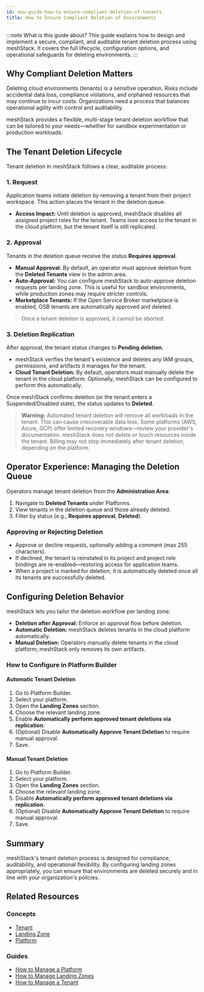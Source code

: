 ```yaml
---
id: new-guide-how-to-ensure-compliant-deletion-of-tenants
title: How to Ensure Compliant Deletion of Environments
---
```


:::note What is this guide about?
This guide explains how to design and implement a secure, compliant, and auditable tenant deletion process using meshStack. It covers the full lifecycle, configuration options, and operational safeguards for deleting environments.
:::

## Why Compliant Deletion Matters

Deleting cloud environments (tenants) is a sensitive operation. Risks include accidental data loss, compliance violations, and orphaned resources that may continue to incur costs. Organizations need a process that balances operational agility with control and auditability.

meshStack provides a flexible, multi-stage tenant deletion workflow that can be tailored to your needs—whether for sandbox experimentation or production workloads.

## The Tenant Deletion Lifecycle

Tenant deletion in meshStack follows a clear, auditable process:

### 1. Request

Application teams initiate deletion by removing a tenant from their project workspace. This action places the tenant in the deletion queue.

- **Access Impact:** Until deletion is approved, meshStack disables all assigned project roles for the tenant. Teams lose access to the tenant in the cloud platform, but the tenant itself is still replicated.

### 2. Approval

Tenants in the deletion queue receive the status **Requires approval**.

- **Manual Approval:** By default, an operator must approve deletion from the **Deleted Tenants** view in the admin area.
- **Auto-Approval:** You can configure meshStack to auto-approve deletion requests per landing zone. This is useful for sandbox environments, while production zones may require stricter controls.
- **Marketplace Tenants:** If the Open Service Broker marketplace is enabled, OSB tenants are automatically approved and deleted.

> Once a tenant deletion is approved, it cannot be aborted.

### 3. Deletion Replication

After approval, the tenant status changes to **Pending deletion**.

- meshStack verifies the tenant's existence and deletes any IAM groups, permissions, and artifacts it manages for the tenant.
- **Cloud Tenant Deletion:** By default, operators must manually delete the tenant in the cloud platform. Optionally, meshStack can be configured to perform this automatically.

Once meshStack confirms deletion (or the tenant enters a Suspended/Disabled state), the status updates to **Deleted**.

> **Warning:** Automated tenant deletion will remove all workloads in the tenant. This can cause irrecoverable data loss. Some platforms (AWS, Azure, GCP) offer limited recovery windows—review your provider's documentation.
> meshStack does not delete or touch resources inside the tenant. Billing may not stop immediately after tenant deletion, depending on the platform.

## Operator Experience: Managing the Deletion Queue

Operators manage tenant deletion from the **Administration Area**:

1. Navigate to **Deleted Tenants** under Platforms.
2. View tenants in the deletion queue and those already deleted.
3. Filter by status (e.g., **Requires approval**, **Deleted**).

### Approving or Rejecting Deletion

- Approve or decline requests, optionally adding a comment (max 255 characters).
- If declined, the tenant is reinstated in its project and project role bindings are re-enabled—restoring access for application teams.
- When a project is marked for deletion, it is automatically deleted once all its tenants are successfully deleted.

## Configuring Deletion Behavior

meshStack lets you tailor the deletion workflow per landing zone:

- **Deletion after Approval:** Enforce an approval flow before deletion.
- **Automatic Deletion:** meshStack deletes tenants in the cloud platform automatically.
- **Manual Deletion:** Operators manually delete tenants in the cloud platform; meshStack only removes its own artifacts.

### How to Configure in Platform Builder

#### Automatic Tenant Deletion

1. Go to Platform Builder.
2. Select your platform.
3. Open the **Landing Zones** section.
4. Choose the relevant landing zone.
5. Enable **Automatically perform approved tenant deletions via replication**.
6. (Optional) Disable **Automatically Approve Tenant Deletion** to require manual approval.
7. Save.

#### Manual Tenant Deletion

1. Go to Platform Builder.
2. Select your platform.
3. Open the **Landing Zones** section.
4. Choose the relevant landing zone.
5. Disable **Automatically perform approved tenant deletions via replication**.
6. (Optional) Disable **Automatically Approve Tenant Deletion** to require manual approval.
7. Save.

## Summary

meshStack's tenant deletion process is designed for compliance, auditability, and operational flexibility. By configuring landing zones appropriately, you can ensure that environments are deleted securely and in line with your organization's policies.

## Related Resources

### Concepts

- [Tenant](concepts/tenant.md)
- [Landing Zone](concepts/landing-zone.md)
- [Platform](concepts/platform.md)

### Guides

- [How to Manage a Platform](new-guide-how-to-manage-a-platform.md)
- [How to Manage Landing Zones](new-guide-how-to-manage-landing-zones.md)
- [How to Manage a Tenant](new-guide-how-to-manage-a-tenant.md)